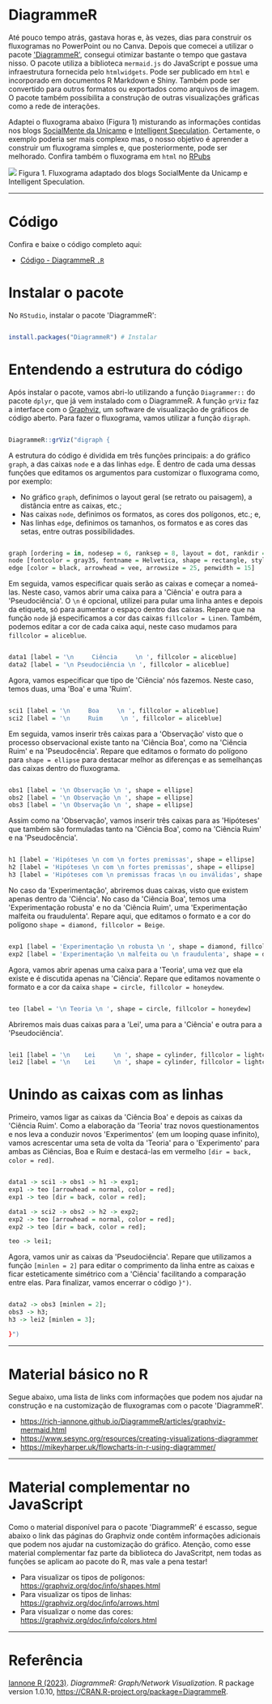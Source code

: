 # DiagrammeR

Até pouco tempo atrás, gastava horas e, às vezes, dias para construir os fluxogramas no PowerPoint ou no Canva. Depois que comecei a utilizar o pacote ['DiagrammeR'](https://rich-iannone.github.io/DiagrammeR/), consegui otimizar bastante o tempo que gastava nisso. O pacote utiliza a biblioteca `mermaid.js` do JavaScript e possue uma infraestrutura fornecida pelo `htmlwidgets`. Pode ser publicado em `html` e incorporado em documentos R Markdown e Shiny. Também pode ser convertido para outros formatos ou exportados como arquivos de imagem. O pacote também possibilita a construção de outras visualizações gráficas como a rede de interações. 

Adaptei o fluxograma abaixo (Figura 1) misturando as informações contidas nos blogs [SocialMente da Unicamp](https://www.blogs.unicamp.br/socialmente/2010/07/08/pseudociencias/) e [Intelligent Speculation](https://www.intelligentspeculation.com/blog/pseudoscience). Certamente, o exemplo poderia ser mais complexo mas, o nosso objetivo é aprender a construir um fluxograma simples e, que posteriormente, pode ser melhorado. Confira também o fluxograma em `html` no [RPubs](https://rpubs.com/fblpalmeira/1068497)

<img src="https://github.com/fblpalmeira/DiagrammeR/blob/main/data/diagrammer_figure.png">
Figura 1. Fluxograma adaptado dos blogs SocialMente da Unicamp e Intelligent Speculation.
  
-----

# Código

Confira e baixe o código completo aqui:

- [Código - DiagrammeR `.R`](https://github.com/fblpalmeira/DiagrammeR/blob/main/data/diagrammer_pseudoscience.R)


# Instalar o pacote

No `RStudio`, instalar o pacote 'DiagrammeR':

``` r

install.packages("DiagrammeR") # Instalar 

```

# Entendendo a estrutura do código

Após instalar o pacote, vamos abri-lo utilizando a função `Diagrammer::` do pacote `dplyr`, que já vem instalado com o DiagrammeR. A função `grViz` faz a interface com o [Graphviz](https://www.graphviz.org/), um software de visualização de gráficos de código aberto. Para fazer o fluxograma, vamos utilizar a função `digraph`.

``` r

DiagrammeR::grViz("digraph {

```

A estrutura do código é dividida em três funções principais: a do gráfico `graph`, a das caixas `node` e a das linhas `edge`. É dentro de cada uma dessas funções que editamos os argumentos para customizar o fluxograma como, por exemplo:

- No gráfico `graph`, definimos o layout geral (se retrato ou paisagem), a distância entre as caixas, etc.; 
- Nas caixas `node`, definimos os formatos, as cores dos polígonos, etc.; e, 
- Nas linhas `edge`, definimos os tamanhos, os formatos e as cores das setas, entre outras possibilidades.
  
``` r

graph [ordering = in, nodesep = 6, ranksep = 8, layout = dot, rankdir = TB]
node [fontcolor = gray35, fontname = Helvetica, shape = rectangle, style = filled, fillcolor = Linen, fontsize = 500]
edge [color = black, arrowhead = vee, arrowsize = 25, penwidth = 15] 

```

Em seguida, vamos especificar quais serão as caixas e começar a nomeá-las. Neste caso, vamos abrir uma caixa para a 'Ciência' e outra para a 'Pseudociência'. O `\n` é opcional, utilizei para pular uma linha antes e depois da etiqueta, só para aumentar o espaço dentro das caixas. Repare que na função `node` já especificamos a cor das caixas `fillcolor = Linen`. Também, podemos editar a cor de cada caixa aqui, neste caso mudamos para `fillcolor = aliceblue`.

``` r

data1 [label = '\n     Ciência     \n ', fillcolor = aliceblue]
data2 [label = '\n Pseudociência \n ', fillcolor = aliceblue]

```

Agora, vamos especificar que tipo de 'Ciência' nós fazemos. Neste caso, temos duas, uma 'Boa' e uma 'Ruim'.

``` r

sci1 [label = '\n     Boa     \n ', fillcolor = aliceblue]
sci2 [label = '\n     Ruim     \n ', fillcolor = aliceblue]

```

Em seguida, vamos inserir três caixas para a 'Observação' visto que o processo observacional existe tanto na 'Ciência Boa', como na 'Ciência Ruim' e na 'Pseudocência'. Repare que editamos o formato do polígono para `shape = ellipse` para destacar melhor as diferenças e as semelhanças das caixas dentro do fluxograma. 

``` r

obs1 [label = '\n Observação \n ', shape = ellipse]
obs2 [label = '\n Observação \n ', shape = ellipse]
obs3 [label = '\n Observação \n ', shape = ellipse]

```

Assim como na 'Observação', vamos inserir três caixas para as 'Hipóteses' que também são formuladas tanto na 'Ciência Boa', como na 'Ciência Ruim' e na 'Pseudocência'. 

``` r

h1 [label = 'Hipóteses \n com \n fortes premissas', shape = ellipse]
h2 [label = 'Hipóteses \n com \n fortes premissas', shape = ellipse]
h3 [label = 'Hipóteses com \n premissas fracas \n ou inválidas', shape = ellipse]

```

No caso da 'Experimentação', abriremos duas caixas, visto que existem apenas dentro da 'Ciência'. No caso da 'Ciência Boa', temos uma 'Experimentação robusta' e no da 'Ciência Ruim', uma 'Experimentação malfeita ou fraudulenta'. Repare aqui, que editamos o formato e a cor do polígono `shape = diamond, fillcolor = Beige`. 

``` r

exp1 [label = 'Experimentação \n robusta \n ', shape = diamond, fillcolor = Beige]
exp2 [label = 'Experimentação \n malfeita ou \n fraudulenta', shape = diamond, fillcolor = Beige]

```

Agora, vamos abrir apenas uma caixa para a 'Teoria', uma vez que ela existe e é discutida apenas na 'Ciência'. Repare que editamos novamente o formato e a cor da caixa `shape = circle, fillcolor = honeydew`. 

``` r

teo [label = '\n Teoria \n ', shape = circle, fillcolor = honeydew]

```

Abriremos mais duas caixas para a 'Lei', uma para a 'Ciência' e outra para a 'Pseudociência'.

``` r

lei1 [label = '\n    Lei     \n ', shape = cylinder, fillcolor = lightcyan]
lei2 [label = '\n    Lei     \n ', shape = cylinder, fillcolor = lightcyan]

```

# Unindo as caixas com as linhas 

Primeiro, vamos ligar as caixas da 'Ciência Boa' e depois as caixas da 'Ciência Ruim'. Como a elaboração da 'Teoria' traz novos questionamentos e nos leva a conduzir novos 'Experimentos' (em um looping quase infinito), vamos acrescentar uma seta de volta da 'Teoria' para o 'Experimento' para ambas as Ciências, Boa e Ruim e destacá-las em vermelho `[dir = back, color = red]`.  
 

``` r

data1 -> sci1 -> obs1 -> h1 -> exp1;
exp1 -> teo [arrowhead = normal, color = red];
exp1 -> teo [dir = back, color = red];

data1 -> sci2 -> obs2 -> h2 -> exp2;
exp2 -> teo [arrowhead = normal, color = red];
exp2 -> teo [dir = back, color = red];

teo -> lei1;

```

Agora, vamos unir as caixas da 'Pseudociência'. Repare que utilizamos a função `[minlen = 2]` para editar o comprimento da linha entre as caixas e ficar esteticamente simétrico com a 'Ciência' facilitando a comparação entre elas. Para finalizar, vamos encerrar o código `}")`.

``` r

data2 -> obs3 [minlen = 2];
obs3 -> h3;
h3 -> lei2 [minlen = 3];

}")

``` 

-----

# Material básico no R

Segue abaixo, uma lista de links com informações que podem nos ajudar na construção e na customização de fluxogramas com o pacote 'DiagrammeR'. 

- https://rich-iannone.github.io/DiagrammeR/articles/graphviz-mermaid.html
- https://www.sesync.org/resources/creating-visualizations-diagrammer
- https://mikeyharper.uk/flowcharts-in-r-using-diagrammer/

-----

# Material complementar no JavaScript

Como o material disponível para o pacote 'DiagrammeR' é escasso, segue abaixo o link das páginas do Graphviz onde contêm informações adicionais que podem nos ajudar na customização do gráfico. Atenção, como esse material complementar faz parte da biblioteca do JavaScritpt, nem todas as funções se aplicam ao pacote do R, mas vale a pena testar!

- Para visualizar os tipos de polígonos: https://graphviz.org/doc/info/shapes.html
- Para visualizar os tipos de linhas: https://graphviz.org/doc/info/arrows.html
- Para visualizar o nome das cores: https://graphviz.org/doc/info/colors.html

-----

# Referência

[Iannone R (2023)](https://CRAN.R-project.org/package=DiagrammeR). _DiagrammeR: Graph/Network Visualization_. R package version 1.0.10, <https://CRAN.R-project.org/package=DiagrammeR>.
